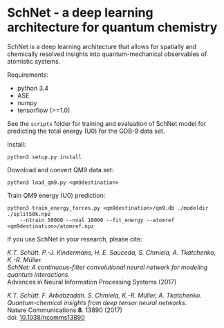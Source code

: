 # SchNet - a deep learning architecture for quantum chemistry
 
SchNet is a deep learning architecture that allows for spatially and chemically 
resolved insights into quantum-mechanical observables of atomistic systems.

Requirements:
- python 3.4
- ASE
- numpy
- tensorflow (>=1.0)

See the `scripts` folder for training and evaluation of SchNet 
model for predicting the total energy (U0) for the GDB-9 data set.

Install:

    python3 setup.py install

Download and convert QM9 data set:

    python3 load_qm9.py <qm9destination>

Train QM9 energy (U0) prediction:

    python3 train_energy_forces.py <qm9destination>/qm9.db ./modeldir ./split50k.npz 
        --ntrain 50000 --nval 10000 --fit_energy --atomref <qm9destination>/atomref.npz


If you use SchNet in your research, please cite:

*K.T. Schütt. P.-J. Kindermans, H. E. Sauceda, S. Chmiela, A. Tkatchenko, K.-R. Müller.  
SchNet: A continuous-filter convolutional neural network for modeling quantum interactions.*  
Advances in Neural Information Processing Systems (2017)

*K.T. Schütt. F. Arbabzadah. S. Chmiela, K.-R. Müller, A. Tkatchenko.  
Quantum-chemical insights from deep tensor neural networks.*  
Nature Communications **8**. 13890 (2017)   
doi: [10.1038/ncomms13890](http://dx.doi.org/10.1038/ncomms13890)